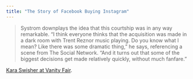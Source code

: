 ```yaml
---
title: "The Story of Facebook Buying Instagram"
---
```

<blockquote><p>
  Systrom downplays the idea that this courtship was in any way remarkable. “I think everyone thinks that the acquisition was made in a dark room with Trent Reznor music playing. Do you know what I mean? Like there was some dramatic thing,” he says, referencing a scene from The Social Network. “And it turns out that some of the biggest decisions get made relatively quickly, without much fanfare.”
</p></blockquote>
<p><a href="https://www.vanityfair.com/business/2013/06/kara-swisher-instagram">Kara Swisher at Vanity Fair</a>.</p>

